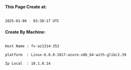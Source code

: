
   
#### This Page Create at:

```bash

2025-01-06 - 03:38:17 UTC

```

#### Create By Machine:

```bash

Host Name : fv-az1314-353

platform  : Linux-6.8.0-1017-azure-x86_64-with-glibc2.39

Ip Local  : 10.1.0.14

```

